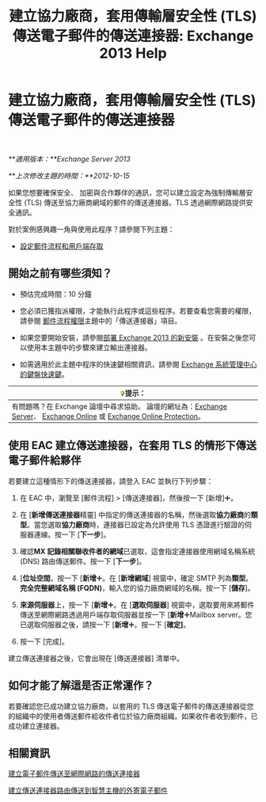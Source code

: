 ﻿---
title: '建立協力廠商，套用傳輸層安全性 (TLS) 傳送電子郵件的傳送連接器: Exchange 2013 Help'
TOCTitle: 建立協力廠商，套用傳輸層安全性 (TLS) 傳送電子郵件的傳送連接器
ms:assetid: ff2abefc-dd3e-4431-b947-df942fbf82d9
ms:mtpsurl: https://technet.microsoft.com/zh-tw/library/JJ657514(v=EXCHG.150)
ms:contentKeyID: 50474669
ms.date: 05/21/2018
mtps_version: v=EXCHG.150
ms.translationtype: MT
---

# 建立協力廠商，套用傳輸層安全性 (TLS) 傳送電子郵件的傳送連接器

 

_**適用版本：**Exchange Server 2013_

_**上次修改主題的時間：**2012-10-15_

如果您想要確保安全、 加密與合作夥伴的通訊，您可以建立設定為強制傳輸層安全性 (TLS) 傳送至協力廠商網域的郵件的傳送連接器。TLS 透過網際網路提供安全通訊。

對於案例感興趣一角與使用此程序？請參閱下列主題：

  - [設定郵件流程和用戶端存取](configure-mail-flow-and-client-access-exchange-2013-help.md)

## 開始之前有哪些須知？

  - 預估完成時間：10 分鐘

  - 您必須已獲指派權限，才能執行此程序或這些程序。若要查看您需要的權限，請參閱 [郵件流程權限](mail-flow-permissions-exchange-2013-help.md)主題中的「傳送連接器」項目。

  - 如果您要開始安裝，請參閱[部署 Exchange 2013 的新安裝](deploy-a-new-installation-of-exchange-2013-exchange-2013-help.md) 。在安裝之後您可以使用本主題中的步驟來建立輸出連接器。

  - 如需適用於此主題中程序的快速鍵相關資訊，請參閱 [Exchange 系統管理中心的鍵盤快速鍵](keyboard-shortcuts-in-the-exchange-admin-center-exchange-online-protection-help.md)。

<table>
<thead>
<tr class="header">
<th><img src="images/Bb124558.tip(EXCHG.150).gif" title="提示" alt="提示" />提示：</th>
</tr>
</thead>
<tbody>
<tr class="odd">
<td>有問題嗎？在 Exchange 論壇中尋求協助。 論壇的網址為：<a href="https://go.microsoft.com/fwlink/p/?linkid=60612">Exchange Server</a>、 <a href="https://go.microsoft.com/fwlink/p/?linkid=267542">Exchange Online</a> 或 <a href="https://go.microsoft.com/fwlink/p/?linkid=285351">Exchange Online Protection</a>。</td>
</tr>
</tbody>
</table>


## 使用 EAC 建立傳送連接器，在套用 TLS 的情形下傳送電子郵件給夥伴

若要建立這種情形下的傳送連接器，請登入 EAC 並執行下列步驟：

1.  在 EAC 中，瀏覽至 \[郵件流程\] \> \[傳送連接器\]，然後按一下 \[新增\]![加入圖示](images/JJ218640.c1e75329-d6d7-4073-a27d-498590bbb558(EXCHG.150).gif "加入圖示")。

2.  在 \[**新增傳送連接器**精靈\] 中指定的傳送連接器的名稱，然後選取**協力廠商**的**類型**。當您選取**協力廠商**時，連接器已設定為允許使用 TLS 憑證進行驗證的伺服器連線。按一下 \[**下一步**\]。

3.  確認**MX 記錄相關聯收件者的網域**已選取，這會指定連接器使用網域名稱系統 (DNS) 路由傳送郵件。按一下 \[**下一步**\]。

4.  \[**位址空間**，按一下 \[**新增**![加入圖示](images/JJ218640.c1e75329-d6d7-4073-a27d-498590bbb558(EXCHG.150).gif "加入圖示")。在 \[**新增網域**\] 視窗中，確定 SMTP 列為**類型**。**完全完整網域名稱 (FQDN)**，輸入您的協力廠商網域的名稱。按一下 \[**儲存**\]。

5.  **來源伺服器**上，按一下 \[**新增**![加入圖示](images/JJ218640.c1e75329-d6d7-4073-a27d-498590bbb558(EXCHG.150).gif "加入圖示")。在 \[**選取伺服器**\] 視窗中，選取要用來將郵件傳送至網際網路透過用戶端存取伺服器並按一下 \[**新增**![加入圖示](images/JJ218640.c1e75329-d6d7-4073-a27d-498590bbb558(EXCHG.150).gif "加入圖示")Mailbox server。您已選取伺服器之後，請按一下 \[**新增**![加入圖示](images/JJ218640.c1e75329-d6d7-4073-a27d-498590bbb558(EXCHG.150).gif "加入圖示")。按一下 \[**確定\]**。

6.  按一下 \[完成\]。

建立傳送連接器之後，它會出現在 \[傳送連接器\] 清單中。

## 如何才能了解這是否正常運作？

若要確認您已成功建立協力廠商，以套用的 TLS 傳送電子郵件的傳送連接器從您的組織中的使用者傳送郵件給收件者位於協力廠商組織。如果收件者收到郵件，已成功建立連接器。

## 相關資訊

[建立電子郵件傳送至網際網路的傳送連接器](create-a-send-connector-for-email-sent-to-the-internet-exchange-2013-help.md)

[建立傳送連接器路由傳送到智慧主機的外寄電子郵件](create-a-send-connector-to-route-outbound-email-through-a-smart-host-exchange-2013-help.md)

